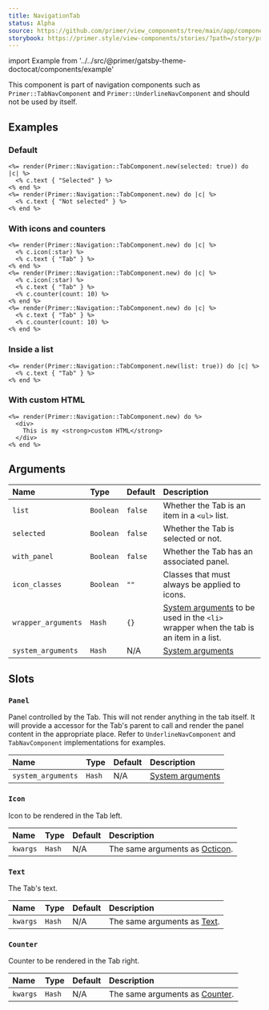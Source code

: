 ```yaml
---
title: NavigationTab
status: Alpha
source: https://github.com/primer/view_components/tree/main/app/components/primer/tab_component.rb
storybook: https://primer.style/view-components/stories/?path=/story/primer-navigation-tab-component
---
```


import Example from '../../src/@primer/gatsby-theme-doctocat/components/example'

<!-- Warning: AUTO-GENERATED file, do not edit. Add code comments to your Ruby instead <3 -->

This component is part of navigation components such as `Primer::TabNavComponent`
and `Primer::UnderlineNavComponent` and should not be used by itself.

## Examples

### Default

<Example src="  <a aria-current='page'>          <span>Selected</span>    </a>  <a>          <span>Not selected</span>    </a>" />

```erb
<%= render(Primer::Navigation::TabComponent.new(selected: true)) do |c| %>
  <% c.text { "Selected" } %>
<% end %>
<%= render(Primer::Navigation::TabComponent.new) do |c| %>
  <% c.text { "Not selected" } %>
<% end %>
```

### With icons and counters

<Example src="  <a>    <svg aria-hidden='true' viewBox='0 0 16 16' version='1.1' height='16' width='16' class='octicon octicon-star'>    <path fill-rule='evenodd' d='M8 .25a.75.75 0 01.673.418l1.882 3.815 4.21.612a.75.75 0 01.416 1.279l-3.046 2.97.719 4.192a.75.75 0 01-1.088.791L8 12.347l-3.766 1.98a.75.75 0 01-1.088-.79l.72-4.194L.818 6.374a.75.75 0 01.416-1.28l4.21-.611L7.327.668A.75.75 0 018 .25zm0 2.445L6.615 5.5a.75.75 0 01-.564.41l-3.097.45 2.24 2.184a.75.75 0 01.216.664l-.528 3.084 2.769-1.456a.75.75 0 01.698 0l2.77 1.456-.53-3.084a.75.75 0 01.216-.664l2.24-2.183-3.096-.45a.75.75 0 01-.564-.41L8 2.694v.001z'></path></svg>      <span>Tab</span>    </a>  <a>    <svg aria-hidden='true' viewBox='0 0 16 16' version='1.1' height='16' width='16' class='octicon octicon-star'>    <path fill-rule='evenodd' d='M8 .25a.75.75 0 01.673.418l1.882 3.815 4.21.612a.75.75 0 01.416 1.279l-3.046 2.97.719 4.192a.75.75 0 01-1.088.791L8 12.347l-3.766 1.98a.75.75 0 01-1.088-.79l.72-4.194L.818 6.374a.75.75 0 01.416-1.28l4.21-.611L7.327.668A.75.75 0 018 .25zm0 2.445L6.615 5.5a.75.75 0 01-.564.41l-3.097.45 2.24 2.184a.75.75 0 01.216.664l-.528 3.084 2.769-1.456a.75.75 0 01.698 0l2.77 1.456-.53-3.084a.75.75 0 01.216-.664l2.24-2.183-3.096-.45a.75.75 0 01-.564-.41L8 2.694v.001z'></path></svg>      <span>Tab</span>    <span title='10' class='Counter'>10</span></a>  <a>          <span>Tab</span>    <span title='10' class='Counter'>10</span></a>" />

```erb
<%= render(Primer::Navigation::TabComponent.new) do |c| %>
  <% c.icon(:star) %>
  <% c.text { "Tab" } %>
<% end %>
<%= render(Primer::Navigation::TabComponent.new) do |c| %>
  <% c.icon(:star) %>
  <% c.text { "Tab" } %>
  <% c.counter(count: 10) %>
<% end %>
<%= render(Primer::Navigation::TabComponent.new) do |c| %>
  <% c.text { "Tab" } %>
  <% c.counter(count: 10) %>
<% end %>
```

### Inside a list

<Example src="<li class='d-flex'>  <a>          <span>Tab</span>    </a></li>" />

```erb
<%= render(Primer::Navigation::TabComponent.new(list: true)) do |c| %>
  <% c.text { "Tab" } %>
<% end %>
```

### With custom HTML

<Example src="  <a>            <div>    This is my <strong>custom HTML</strong>  </div>    </a>" />

```erb
<%= render(Primer::Navigation::TabComponent.new) do %>
  <div>
    This is my <strong>custom HTML</strong>
  </div>
<% end %>
```

## Arguments

| Name | Type | Default | Description |
| :- | :- | :- | :- |
| `list` | `Boolean` | `false` | Whether the Tab is an item in a `<ul>` list. |
| `selected` | `Boolean` | `false` | Whether the Tab is selected or not. |
| `with_panel` | `Boolean` | `false` | Whether the Tab has an associated panel. |
| `icon_classes` | `Boolean` | `""` | Classes that must always be applied to icons. |
| `wrapper_arguments` | `Hash` | `{}` | [System arguments](/system-arguments) to be used in the `<li>` wrapper when the tab is an item in a list. |
| `system_arguments` | `Hash` | N/A | [System arguments](/system-arguments) |

## Slots

### `Panel`

Panel controlled by the Tab. This will not render anything in the tab itself.
It will provide a accessor for the Tab's parent to call and render the panel
content in the appropriate place.
Refer to `UnderlineNavComponent` and `TabNavComponent` implementations for examples.

| Name | Type | Default | Description |
| :- | :- | :- | :- |
| `system_arguments` | `Hash` | N/A | [System arguments](/system-arguments) |
### `Icon`

Icon to be rendered in the Tab left.

| Name | Type | Default | Description |
| :- | :- | :- | :- |
| `kwargs` | `Hash` | N/A | The same arguments as [Octicon](/components/octicon). |
### `Text`

The Tab's text.

| Name | Type | Default | Description |
| :- | :- | :- | :- |
| `kwargs` | `Hash` | N/A | The same arguments as [Text](/components/text). |
### `Counter`

Counter to be rendered in the Tab right.

| Name | Type | Default | Description |
| :- | :- | :- | :- |
| `kwargs` | `Hash` | N/A | The same arguments as [Counter](/components/counter). |
